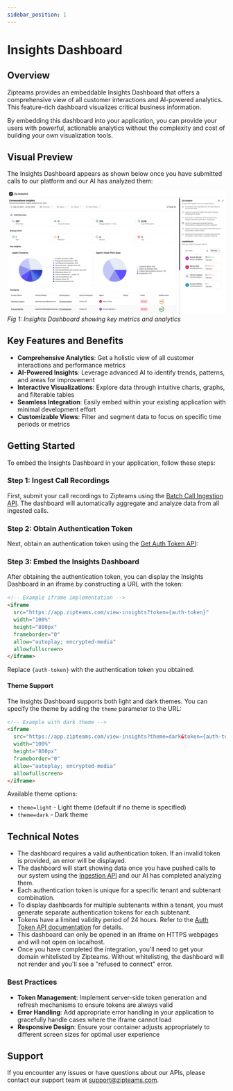 ```yaml
---
sidebar_position: 1
---
```


# Insights Dashboard

## Overview

Zipteams provides an embeddable Insights Dashboard that offers a comprehensive view of all customer interactions and AI-powered analytics. This feature-rich dashboard visualizes critical business information.

By embedding this dashboard into your application, you can provide your users with powerful, actionable analytics without the complexity and cost of building your own visualization tools.

## Visual Preview

The Insights Dashboard appears as shown below once you have submitted calls to our platform and our AI has analyzed them:

![Insights Dashboard Overview](img.png)
*Fig 1: Insights Dashboard showing key metrics and analytics*

## Key Features and Benefits

- **Comprehensive Analytics**: Get a holistic view of all customer interactions and performance metrics
- **AI-Powered Insights**: Leverage advanced AI to identify trends, patterns, and areas for improvement
- **Interactive Visualizations**: Explore data through intuitive charts, graphs, and filterable tables
- **Seamless Integration**: Easily embed within your existing application with minimal development effort
- **Customizable Views**: Filter and segment data to focus on specific time periods or metrics

## Getting Started

To embed the Insights Dashboard in your application, follow these steps:

### Step 1: Ingest Call Recordings

First, submit your call recordings to Zipteams using the [Batch Call Ingestion API](./../partner-api/batch-call-ingestion.md). The dashboard will automatically aggregate and analyze data from all ingested calls.

### Step 2: Obtain Authentication Token

Next, obtain an authentication token using the [Get Auth Token API](./auth-token.md):

### Step 3: Embed the Insights Dashboard

After obtaining the authentication token, you can display the Insights Dashboard in an iframe by constructing a URL with the token:

```html
<!-- Example iframe implementation -->
<iframe
  src="https://app.zipteams.com/view-insights?token={auth-token}"
  width="100%"
  height="800px"
  frameborder="0"
  allow="autoplay; encrypted-media"
  allowfullscreen>
</iframe>
```

Replace `{auth-token}` with the authentication token you obtained.

#### Theme Support

The Insights Dashboard supports both light and dark themes. You can specify the theme by adding the `theme` parameter to the URL:

```html
<!-- Example with dark theme -->
<iframe
  src="https://app.zipteams.com/view-insights?theme=dark&token={auth-token}"
  width="100%"
  height="800px"
  frameborder="0"
  allow="autoplay; encrypted-media"
  allowfullscreen>
</iframe>
```

Available theme options:
- `theme=light` - Light theme (default if no theme is specified)
- `theme=dark` - Dark theme

## Technical Notes

- The dashboard requires a valid authentication token. If an invalid token is provided, an error will be displayed.
- The dashboard will start showing data once you have pushed calls to our system using the [Ingestion API](./../partner-api/batch-call-ingestion.md) and our AI has completed analyzing them.
- Each authentication token is unique for a specific tenant and subtenant combination.
- To display dashboards for multiple subtenants within a tenant, you must generate separate authentication tokens for each subtenant.
- Tokens have a limited validity period of 24 hours. Refer to the [Auth Token API documentation](./auth-token.md#technical-notes) for details.
- This dashboard can only be opened in an iframe on HTTPS webpages and will not open on localhost.
- Once you have completed the integration, you'll need to get your domain whitelisted by Zipteams. Without whitelisting, the dashboard will not render and you'll see a "refused to connect" error.

### Best Practices

- **Token Management**: Implement server-side token generation and refresh mechanisms to ensure tokens are always valid
- **Error Handling**: Add appropriate error handling in your application to gracefully handle cases where the iframe cannot load
- **Responsive Design**: Ensure your container adjusts appropriately to different screen sizes for optimal user experience

## Support
If you encounter any issues or have questions about our APIs, please contact our support team at [support@zipteams.com](mailto:support@zipteams.com).
